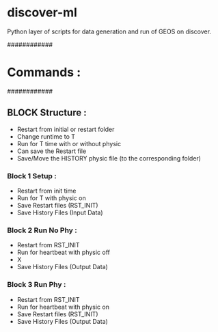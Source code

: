 # discover-ml
Python layer of scripts for data generation and run of GEOS on discover.


############
# Commands :
############
##  BLOCK Structure :
- Restart from initial or restart folder
- Change runtime to T
- Run for T time with or without physic
- Can save the Restart file 
- Save/Move the HISTORY physic file (to the corresponding folder)

### Block 1 Setup :
- Restart from init time
- Run for T with physic on
- Save Restart files (RST_INIT)
- Save History Files (Input Data) 

### Block 2 Run No Phy :
- Restart from RST_INIT
- Run for heartbeat with physic off
- X
- Save History Files (Output Data) 

### Block 3 Run Phy :
- Restart from RST_INIT
- Run for heartbeat with physic on
- Save Restart files (RST_INIT)
- Save History Files (Output Data)

